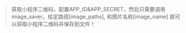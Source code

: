
>获取小程序二维码，配置APP_ID&APP_SECRET，然后只需要调用image_saver，给定路径[image_paths], 和图片名称[image_name] 就可以获取小程序二维码并保存到文件！
